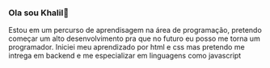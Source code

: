 ### Ola sou Khalil👋
Estou em um percurso de aprendisagem na área de programação,
pretendo começar um alto desenvolvimento pra que no futuro eu posso me torna um programador.
Iniciei meu aprendizado por html e css mas pretendo me intrega
em backend e me especializar em linguagens como javascript
